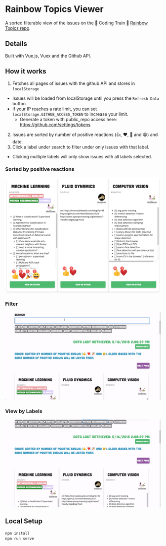 # Rainbow Topics Viewer

A sorted filterable view of the issues on the 🌈 Coding Train 🚂 [Rainbow Topics repo](https://github.com/CodingTrain/Rainbow-Topics/issues).

## Details

Built with Vue.js, Vuex and the Github API.

## How it works

1. Fetches all pages of issues with the github API and stores in `localStorage`
  * Issues will be loaded from localStorage until you press the `Refresh Data` button
  * If your IP reaches a rate limit, you can set `localStorage.GITHUB_ACCESS_TOKEN` to increase your limit.
    * Generate a token with public_repo access here: https://github.com/settings/tokens
2. Issues are sorted by number of positive reactions (👍, ❤️, 🎉 and 😁) and date.
3. Click a label under search to filter under only issues with that label.
  * Clicking multiple labels will only show issues with all labels selected.


### Sorted by positive reactions

![](./demos/sorted.png)

### Filter

![](./demos/filter.gif)

### View by Labels

![](./demos/labels.gif)

## Local Setup

```sh
npm install
npm run serve
```
